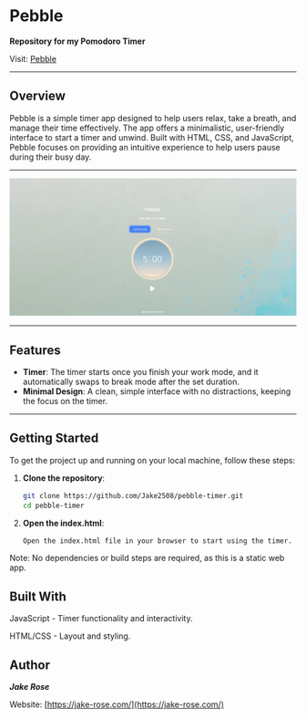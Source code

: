 # Pebble

**Repository for my Pomodoro Timer**

Visit: [Pebble](https://pebble-pause.netlify.app/)

---

## Overview

Pebble is a simple timer app designed to help users relax, take a breath, and manage their time effectively. The app offers a minimalistic, user-friendly interface to start a timer and unwind. Built with HTML, CSS, and JavaScript, Pebble focuses on providing an intuitive experience to help users pause during their busy day.

---

![Pebble Promo](/images/pebble-promo-image.jpg)

---

## Features

- **Timer**: The timer starts once you finish your work mode, and it automatically swaps to break mode after the set duration.
- **Minimal Design**: A clean, simple interface with no distractions, keeping the focus on the timer.

---

## Getting Started

To get the project up and running on your local machine, follow these steps:

1. **Clone the repository**:
   ```bash
   git clone https://github.com/Jake2508/pebble-timer.git
   cd pebble-timer
2. **Open the index.html**:
   ```bash
   Open the index.html file in your browser to start using the timer.
Note: No dependencies or build steps are required, as this is a static web app.
   

## Built With

JavaScript - Timer functionality and interactivity.

HTML/CSS - Layout and styling.


## Author
***Jake Rose***

Website: [https://jake-rose.com/](https://jake-rose.com/)

